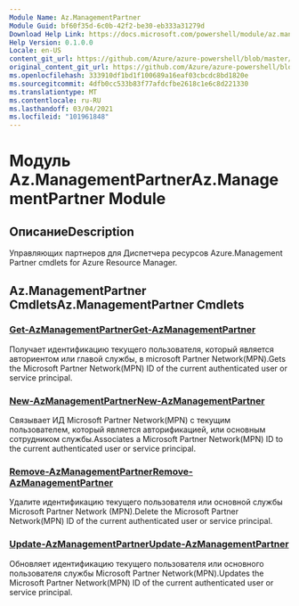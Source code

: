 ```yaml
---
Module Name: Az.ManagementPartner
Module Guid: bf60f35d-6c0b-42f2-be30-eb333a31279d
Download Help Link: https://docs.microsoft.com/powershell/module/az.managementpartner
Help Version: 0.1.0.0
Locale: en-US
content_git_url: https://github.com/Azure/azure-powershell/blob/master/src/ManagementPartner/ManagementPartner/help/Az.ManagementPartner.md
original_content_git_url: https://github.com/Azure/azure-powershell/blob/master/src/ManagementPartner/ManagementPartner/help/Az.ManagementPartner.md
ms.openlocfilehash: 333910df1bd1f100689a16eaf03cbcdc8bd1820e
ms.sourcegitcommit: 4dfb0cc533b83f77afdcfbe2618c1e6c8d221330
ms.translationtype: MT
ms.contentlocale: ru-RU
ms.lasthandoff: 03/04/2021
ms.locfileid: "101961848"
---
```

# <span data-ttu-id="a1495-101">Модуль Az.ManagementPartner</span><span class="sxs-lookup"><span data-stu-id="a1495-101">Az.ManagementPartner Module</span></span>
## <span data-ttu-id="a1495-102">Описание</span><span class="sxs-lookup"><span data-stu-id="a1495-102">Description</span></span>
<span data-ttu-id="a1495-103">Управляющих партнеров для Диспетчера ресурсов Azure.</span><span class="sxs-lookup"><span data-stu-id="a1495-103">Management Partner cmdlets for Azure Resource Manager.</span></span>

## <span data-ttu-id="a1495-104">Az.ManagementPartner Cmdlets</span><span class="sxs-lookup"><span data-stu-id="a1495-104">Az.ManagementPartner Cmdlets</span></span>
### [<span data-ttu-id="a1495-105">Get-AzManagementPartner</span><span class="sxs-lookup"><span data-stu-id="a1495-105">Get-AzManagementPartner</span></span>](Get-AzManagementPartner.md)
<span data-ttu-id="a1495-106">Получает идентификацию текущего пользователя, который является авториентом или главой службы, в microsoft Partner Network(MPN).</span><span class="sxs-lookup"><span data-stu-id="a1495-106">Gets the Microsoft Partner Network(MPN) ID of the current authenticated user or service principal.</span></span> 

### [<span data-ttu-id="a1495-107">New-AzManagementPartner</span><span class="sxs-lookup"><span data-stu-id="a1495-107">New-AzManagementPartner</span></span>](New-AzManagementPartner.md)
<span data-ttu-id="a1495-108">Связывает ИД Microsoft Partner Network(MPN) с текущим пользователем, который является авторификацией, или основным сотрудником службы.</span><span class="sxs-lookup"><span data-stu-id="a1495-108">Associates a Microsoft Partner Network(MPN) ID to the current authenticated user or service principal.</span></span>

### [<span data-ttu-id="a1495-109">Remove-AzManagementPartner</span><span class="sxs-lookup"><span data-stu-id="a1495-109">Remove-AzManagementPartner</span></span>](Remove-AzManagementPartner.md)
<span data-ttu-id="a1495-110">Удалите идентификацию текущего пользователя или основной службы Microsoft Partner Network (MPN).</span><span class="sxs-lookup"><span data-stu-id="a1495-110">Delete the Microsoft Partner Network(MPN) ID of the current authenticated user or service principal.</span></span>

### [<span data-ttu-id="a1495-111">Update-AzManagementPartner</span><span class="sxs-lookup"><span data-stu-id="a1495-111">Update-AzManagementPartner</span></span>](Update-AzManagementPartner.md)
<span data-ttu-id="a1495-112">Обновляет идентификацию текущего пользователя или основного пользователя службы Microsoft Partner Network(MPN).</span><span class="sxs-lookup"><span data-stu-id="a1495-112">Updates the Microsoft Partner Network(MPN) ID of the current authenticated user or service principal.</span></span>

